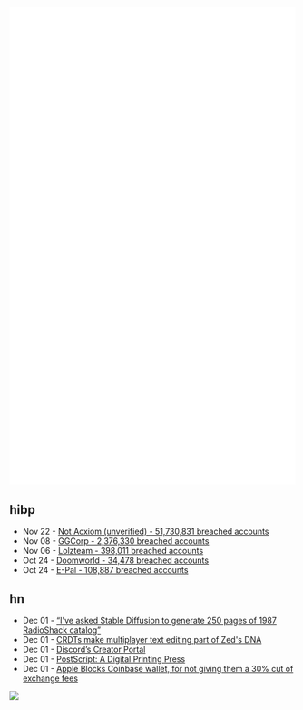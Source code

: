 ![Metrics](https://raw.githubusercontent.com/phixion/phixion/master/metrics.svg)

## hibp

<!--
for https://github.com/phixion/phixion/blob/main/.github/workflows/feeds.yml
-->
<!--START_SECTION:haveibeenpwnd-->
- Nov 22 - [Not Acxiom (unverified) - 51,730,831 breached accounts](https://haveibeenpwned.com/PwnedWebsites#NotAcxiom)
- Nov 08 - [GGCorp - 2,376,330 breached accounts](https://haveibeenpwned.com/PwnedWebsites#GGCorp)
- Nov 06 - [Lolzteam - 398,011 breached accounts](https://haveibeenpwned.com/PwnedWebsites#Lolzteam)
- Oct 24 - [Doomworld - 34,478 breached accounts](https://haveibeenpwned.com/PwnedWebsites#Doomworld)
- Oct 24 - [E-Pal - 108,887 breached accounts](https://haveibeenpwned.com/PwnedWebsites#EPal)
<!--END_SECTION:haveibeenpwnd-->

## hn

<!--
for https://github.com/phixion/phixion/blob/main/.github/workflows/feeds.yml
-->
<!--START_SECTION:hn-->
- Dec 01 - [“I've asked Stable Diffusion to generate 250 pages of 1987 RadioShack catalog”](https://tilde.zone/@ftrain/109436259129597431)
- Dec 01 - [CRDTs make multiplayer text editing part of Zed's DNA](https://zed.dev/blog/crdts)
- Dec 01 - [Discord’s Creator Portal](https://discord.com/creators)
- Dec 01 - [PostScript: A Digital Printing Press](https://computerhistory.org/blog/postscript-a-digital-printing-press/)
- Dec 01 - [Apple Blocks Coinbase wallet, for not giving them a 30% cut of exchange fees](https://twitter.com/coinbasewallet/status/1598354819735031809)
<!--END_SECTION:hn-->

<!--
for https://yhype.me
-->
![](https://hit.yhype.me/github/profile?user_id=13013670)
